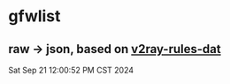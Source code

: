 # gfwlist
## raw -> json, based on [v2ray-rules-dat](https://github.com/Loyalsoldier/v2ray-rules-dat)
Sat Sep 21 12:00:52 PM CST 2024

